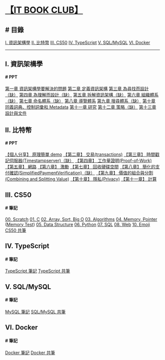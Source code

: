##### <!-- ref -->

[【IT BOOK CLUB】]: https://hackmd.io/@e_Me9JgsS1y8VahM1nF7wg/HyNM7iGt3

###### <!-- I. 資訊架構學 -->

[第一章 資訊架構學要解決的問題]: https://drive.google.com/file/d/1bVHmny_eudAtJKkEputxhjmNRZDK71Ux/view?usp=sharing
[第二章 定義資訊架構]: https://drive.google.com/file/d/1bVHmny_eudAtJKkEputxhjmNRZDK71Ux/view?usp=sharing
[第三章 為尋找而設計（缺）]: https://github.com/ocup0311/NOTE
[第四章 為理解而設計（缺）]: https://github.com/ocup0311/NOTE
[第五章 拆解資訊架構（缺）]: https://github.com/ocup0311/NOTE
[第六章 組織體系（缺）]: https://github.com/ocup0311/NOTE
[第七章 命名體系（缺）]: https://github.com/ocup0311/NOTE
[第八章 導覽體系]: https://docs.google.com/presentation/d/1GmM_ucXAcgFMg6KKs4oYCYX6ITD-lZhxunw-mQB1elw/edit?usp=sharing
[第九章 搜尋體系（缺）]: https://github.com/ocup0311/NOTE
[第十章 同義詞典、控制詞彙和 metadata]: https://drive.google.com/file/d/1YLVCaHRwEaWqHNbWHRe1Y9uvhghugWqh/view?usp=sharing
[第十一章 研究]: https://drive.google.com/drive/folders/1cp5iU_t8Hq6cN_ikdwuwc4-VjFn7pGut?usp=sharing
[第十二章 策略（缺）]: https://github.com/ocup0311/NOTE
[第十三章 設計與文件]: https://docs.google.com/presentation/d/1wZqJsvtPOcdMYO0L96PlvRAR4AYBUkcLsDixyZiIrE8/edit?usp=sharing

###### <!-- II. 比特幣 -->

[【個人分享】 原理簡單 demo]: https://docs.google.com/presentation/d/1pe_60Kh8xjU3DQXA_Us1YyGzzl8MR5EjMKKApDs8RPc/edit?usp=sharing
[【第二章】 交易(transactions)]: https://docs.google.com/presentation/d/1mlR1hmhEQBdoZRYFJ0s5zof9LCc7UgcBCEJSRpahoxY/edit?usp=sharing
[【第三章】 時間戳記伺服器(timestampserver)（缺）]: https://github.com/ocup0311/NOTE
[【第四章】 工作量證明(proof-of-work)]: https://docs.google.com/presentation/d/1jDNJLAI8RM2Fl3J369UYRMkQAgXXrZ-SHqQIpRqk4u4/edit?usp=sharing
[【第五章】 網路]: https://drive.google.com/drive/folders/17XKHHEO5H_-REQWgaN14aglPIzQ1-U6a?usp=sharing
[【第六章】 激勵]: https://drive.google.com/file/d/1aonYXEoXWy9CCHi2FEIY9-LQmDBNsQD7/view?usp=sharing
[【第七章】 回收硬碟空間]: https://docs.google.com/presentation/d/1_xxZKado6A8TnAfyniyXhDIeCXIf4jiQMxbEENvtF70/edit?usp=sharing
[【第八章】 簡化的支付確認(simplifiedpaymentverification)（缺）]: https://github.com/ocup0311/NOTE
[【第九章】 價值的組合與分割(combining and splitting value)]: https://docs.google.com/presentation/d/1cXx34ba7iTjFq7goukcexdREFmR9Xq6IgASHXSvJdi8/edit?usp=sharing
[【第十章】 隱私(privacy)]: https://drive.google.com/file/d/1vqWYUyVckOXBPfFT12V9Vamfgwt-qNxv/view?usp=sharing
[【第十一章】 計算]: https://docs.google.com/presentation/d/1isx4-lD3udy5LpqLMCvZZJp7nsst8PQuKl5xgeY0wus/edit?usp=sharing

<!-- ref -->

###### <!-- III. CS50 -->

[00. Scratch]: ./cs50/note/00.%20Scratch.md
[01. C]: ./cs50/note/01.%20C.md
[02. Array, Sort, Big O]: ./cs50/note/02.%20Array,%20Sort,%20Big%20O.md
[03. Algorithms]: ./cs50/note/03.%20Algorithms.md
[04. Memory, Pointer]: ./cs50/note/04.%20Memory,%20Pointer.md
[Memory Test]: ./cs50/note/04.%20mem_test.md
[05. Data Structure]: ./cs50/note/05.%20Data%20Structure.md
[06. Python]: ./cs50/note/06.%20Python.md
[07. SQL]: ./cs50/note/07.%20SQL.md
[08. Web]: ./cs50/note/08.%20Web.md
[10. Emoji]: ./cs50/note/10.%20Emoji.md
[cs50 共筆]: https://hackmd.io/3HX_gF4JQOSY6W7W7tnQ6A

###### <!-- IV. TypeScript -->

[TypeScript 筆記]: ../../Language/TypeScript/note/base.md
[TypeScript 共筆]: https://hackmd.io/@e_Me9JgsS1y8VahM1nF7wg/ByxXL3fmh

###### <!-- V. SQL/MySQL -->

[MySQL 筆記]: ../../DataBase/note/MySQL/note.md
[SQL/MySQL 共筆]: https://hackmd.io/@e_Me9JgsS1y8VahM1nF7wg/B1pAfebU3

###### <!-- VI. Docker -->

[Docker 筆記]: ../../DevOps/Docker/note/note.md
[Docker 共筆]: https://hackmd.io/@e_Me9JgsS1y8VahM1nF7wg/B1M1zzqon

# [【IT BOOK CLUB】]

## # 目錄

[I. 資訊架構學](#i-資訊架構學)
[II. 比特幣](#ii-比特幣)
[III. CS50](#iii-cs50)
[IV. TypeScript](#iv-typescript)
[V. SQL/MySQL](#v-sqlmysql)
[VI. Docker](#vi-docker)

---

## I. 資訊架構學

#### # PPT

[第一章 資訊架構學要解決的問題]
[第二章 定義資訊架構]
[第三章 為尋找而設計（缺）]
[第四章 為理解而設計（缺）]
[第五章 拆解資訊架構（缺）]
[第六章 組織體系（缺）]
[第七章 命名體系（缺）]
[第八章 導覽體系]
[第九章 搜尋體系（缺）]
[第十章 同義詞典、控制詞彙和 Metadata]
[第十一章 研究]
[第十二章 策略（缺）]
[第十三章 設計與文件]

## II. 比特幣

#### # PPT

[【個人分享】 原理簡單 demo]
[【第二章】 交易(transactions)]
[【第三章】 時間戳記伺服器(Timestampserver)（缺）]
[【第四章】 工作量證明(Proof-of-Work)]
[【第五章】 網路]
[【第六章】 激勵]
[【第七章】 回收硬碟空間]
[【第八章】 簡化的支付確認(SimplifiedPaymentVerification)（缺）]
[【第九章】 價值的組合與分割(Combining and Splitting Value)]
[【第十章】 隱私(Privacy)]
[【第十一章】 計算]

## III. CS50

#### # 筆記

[00. Scratch](./cs50/note/00.%20Scratch.md)
[01. C](./cs50/note/01.%20C.md)
[02. Array, Sort, Big O](./cs50/note/02.%20Array,%20Sort,%20Big%20O.md)
[03. Algorithms](./cs50/note/03.%20Algorithms.md)
[04. Memory, Pointer](./cs50/note/04.%20Memory,%20Pointer.md) ([Memory Test](./cs50/note/04.%20mem_test.md))
[05. Data Structure](./cs50/note/05.%20Data%20Structure.md)
[06. Python](./cs50/note/06.%20Python.md)
[07. SQL](./cs50/note/07.%20SQL.md)
[08. Web](./cs50/note/08.%20Web.md)
[10. Emoji](./cs50/note/10.%20Emoji.md)
[CS50 共筆]

## IV. TypeScript

#### # 筆記

[TypeScript 筆記]
[TypeScript 共筆]

## V. SQL/MySQL

#### # 筆記

[MySQL 筆記]
[SQL/MySQL 共筆]

## VI. Docker

#### # 筆記

[Docker 筆記]
[Docker 共筆]
